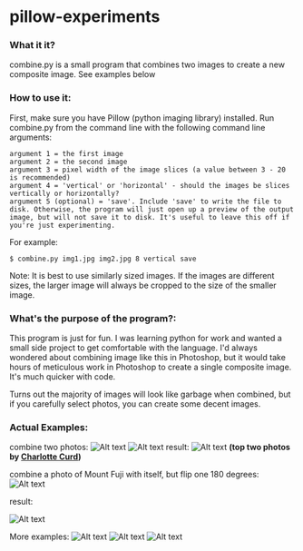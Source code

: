 # pillow-experiments
### What it it?
combine.py is a small program that combines two images to create a new composite image. See examples below

### How to use it:
First, make sure you have Pillow (python imaging library) installed.
Run combine.py from the command line with the following command line arguments:

```
argument 1 = the first image
argument 2 = the second image
argument 3 = pixel width of the image slices (a value between 3 - 20 is recommended)
argument 4 = 'vertical' or 'horizontal' - should the images be slices vertically or horizontally?
argument 5 (optional) = 'save'. Include 'save' to write the file to disk. Otherwise, the program will just open up a preview of the output image, but will not save it to disk. It's useful to leave this off if you're just experimenting.
```
For example:
```
$ combine.py img1.jpg img2.jpg 8 vertical save 
```

Note: It is best to use similarly sized images. If the images are different sizes, the larger image will always be cropped to the size of the smaller image.


### What's the purpose of the program?:
This program is just for fun. I was learning python for work and wanted a small side project to get comfortable with the language. I'd always wondered about combining image like this in Photoshop, but it would take hours of meticulous work in Photoshop to create a single composite image. It's much quicker with code.

Turns out the majority of images will look like garbage when combined, but if you carefully select photos, you can create some decent images.

### Actual Examples:

combine two photos:
![Alt text](images/sunset1.jpg?raw=true "Sunset")
![Alt text](images/moon.jpg?raw=true "Moon")
result:
![Alt text](images/moonsunjet.jpg?raw=true "Combined")
**(top two photos by [Charlotte Curd](https://www.instagram.com/charlottecurd/))**


combine a photo of Mount Fuji with itself, but flip one 180 degrees:
![Alt text](images/fuji.jpg?raw=true "Mount Fuji")

result:

![Alt text](images/fujiflip.jpg?raw=true "Mount Fuji")

More examples:
![Alt text](images/birdonbeach.jpg?raw=true "img")
![Alt text](images/jet.png?raw=true "img")
![Alt text](images/fujisun.jpg?raw=true "img")
